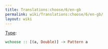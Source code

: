 ```yaml
---
title: Translations:choose/6/en-gb
permalink: wiki/Translations:choose/6/en-gb/
layout: wiki
---
```


[Type](/wiki/Type_signature "wikilink"):

``` haskell
wchoose :: [(a, Double)] -> Pattern a
```
